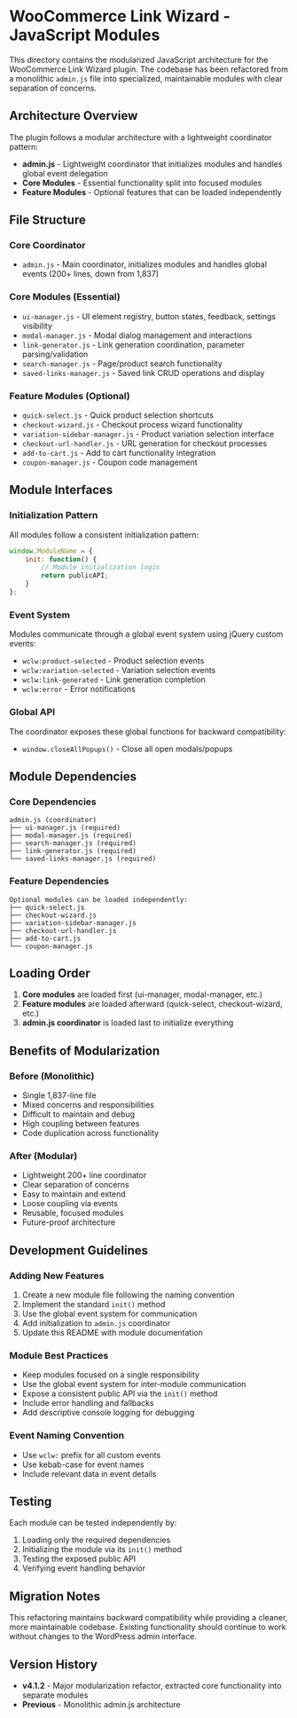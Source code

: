 # WooCommerce Link Wizard - JavaScript Modules

This directory contains the modularized JavaScript architecture for the WooCommerce Link Wizard plugin. The codebase has been refactored from a monolithic `admin.js` file into specialized, maintainable modules with clear separation of concerns.

## Architecture Overview

The plugin follows a modular architecture with a lightweight coordinator pattern:

- **admin.js** - Lightweight coordinator that initializes modules and handles global event delegation
- **Core Modules** - Essential functionality split into focused modules
- **Feature Modules** - Optional features that can be loaded independently

## File Structure

### Core Coordinator
- `admin.js` - Main coordinator, initializes modules and handles global events (200+ lines, down from 1,837)

### Core Modules (Essential)
- `ui-manager.js` - UI element registry, button states, feedback, settings visibility
- `modal-manager.js` - Modal dialog management and interactions
- `link-generator.js` - Link generation coordination, parameter parsing/validation
- `search-manager.js` - Page/product search functionality
- `saved-links-manager.js` - Saved link CRUD operations and display

### Feature Modules (Optional)
- `quick-select.js` - Quick product selection shortcuts
- `checkout-wizard.js` - Checkout process wizard functionality
- `variation-sidebar-manager.js` - Product variation selection interface
- `checkout-url-handler.js` - URL generation for checkout processes
- `add-to-cart.js` - Add to cart functionality integration
- `coupon-manager.js` - Coupon code management

## Module Interfaces

### Initialization Pattern
All modules follow a consistent initialization pattern:
```javascript
window.ModuleName = {
    init: function() {
        // Module initialization logic
        return publicAPI;
    }
};
```

### Event System
Modules communicate through a global event system using jQuery custom events:
- `wclw:product-selected` - Product selection events
- `wclw:variation-selected` - Variation selection events  
- `wclw:link-generated` - Link generation completion
- `wclw:error` - Error notifications

### Global API
The coordinator exposes these global functions for backward compatibility:
- `window.closeAllPopups()` - Close all open modals/popups

## Module Dependencies

### Core Dependencies
```
admin.js (coordinator)
├── ui-manager.js (required)
├── modal-manager.js (required)  
├── search-manager.js (required)
├── link-generator.js (required)
└── saved-links-manager.js (required)
```

### Feature Dependencies
```
Optional modules can be loaded independently:
├── quick-select.js
├── checkout-wizard.js
├── variation-sidebar-manager.js
├── checkout-url-handler.js
├── add-to-cart.js
└── coupon-manager.js
```

## Loading Order

1. **Core modules** are loaded first (ui-manager, modal-manager, etc.)
2. **Feature modules** are loaded afterward (quick-select, checkout-wizard, etc.)
3. **admin.js coordinator** is loaded last to initialize everything

## Benefits of Modularization

### Before (Monolithic)
- Single 1,837-line file
- Mixed concerns and responsibilities  
- Difficult to maintain and debug
- High coupling between features
- Code duplication across functionality

### After (Modular)
- Lightweight 200+ line coordinator
- Clear separation of concerns
- Easy to maintain and extend
- Loose coupling via events
- Reusable, focused modules
- Future-proof architecture

## Development Guidelines

### Adding New Features
1. Create a new module file following the naming convention
2. Implement the standard `init()` method
3. Use the global event system for communication
4. Add initialization to `admin.js` coordinator
5. Update this README with module documentation

### Module Best Practices
- Keep modules focused on a single responsibility
- Use the global event system for inter-module communication
- Expose a consistent public API via the `init()` method
- Include error handling and fallbacks
- Add descriptive console logging for debugging

### Event Naming Convention
- Use `wclw:` prefix for all custom events
- Use kebab-case for event names
- Include relevant data in event details

## Testing

Each module can be tested independently by:
1. Loading only the required dependencies
2. Initializing the module via its `init()` method
3. Testing the exposed public API
4. Verifying event handling behavior

## Migration Notes

This refactoring maintains backward compatibility while providing a cleaner, more maintainable codebase. Existing functionality should continue to work without changes to the WordPress admin interface.

## Version History

- **v4.1.2** - Major modularization refactor, extracted core functionality into separate modules
- **Previous** - Monolithic admin.js architecture
